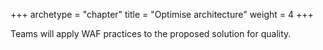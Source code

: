 +++
archetype = "chapter"
title = "Optimise architecture"
weight = 4
+++

Teams will apply WAF practices to the proposed solution for quality. 
